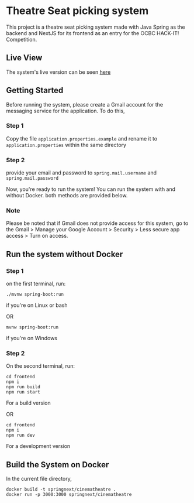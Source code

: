 # Theatre Seat picking system

This project is a theatre seat picking system made with Java Spring as the backend and NextJS for its frontend as an entry for the OCBC HACK-IT! Competition.

## Live View

The system's live version can be seen [here](www.example.com)

## Getting Started

Before running the system, please create a Gmail account for the messaging service for the application. To do this,

### Step 1

Copy the file `application.properties.example` and rename it to `application.properties` within the same directory

### Step 2

provide your email and password to `spring.mail.username` and `spring.mail.password`

Now, you're ready to run the system! You can run the system with and without Docker. both methods are provided below.

### Note

Please be noted that if Gmail does not provide access for this system, go to the Gmail > Manage your Google Account > Security > Less secure app access > Turn on access.

## Run the system without Docker

### Step 1

on the first terminal, run:

```
./mvnw spring-boot:run
```

if you're on Linux or bash

OR

```
mvnw spring-boot:run
```

if you're on Windows

### Step 2

On the second terminal, run:

```
cd frontend
npm i
npm run build
npm run start
```

For a build version

OR

```
cd frontend
npm i
npm run dev
```

For a development version

## Build the System on Docker

In the current file directory,

```
docker build -t springnext/cinematheatre .
docker run -p 3000:3000 springnext/cinematheatre
```
